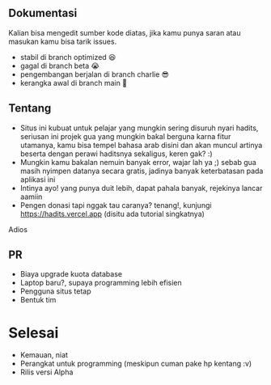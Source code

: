 ## Dokumentasi

Kalian bisa mengedit sumber kode diatas, jika kamu punya saran atau masukan
kamu bisa tarik issues.

- stabil di branch optimized 😆
- gagal di branch beta 😭
- pengembangan berjalan di branch charlie 😎
- kerangka awal di branch main 👣

## Tentang

- Situs ini kubuat untuk pelajar yang mungkin sering disuruh nyari hadits, seriusan ini projek gua yang mungkin bakal berguna karna fitur utamanya, kamu bisa tempel bahasa arab disini dan akan muncul artinya beserta dengan perawi haditsnya sekaligus, keren gak? :) 
- Mungkin kamu bakalan nemuin banyak error, wajar lah ya ;) sebab gua masih nyimpen datanya secara gratis, jadinya banyak keterbatasan pada aplikasi ini
- Intinya ayo! yang punya duit lebih, dapat pahala banyak, rejekinya lancar aamiin
- Pengen donasi tapi nggak tau caranya? tenang!, kunjungi https://hadits.vercel.app (disitu ada tutorial singkatnya)

Adios

## PR

- Biaya upgrade kuota database
- Laptop baru?, supaya programming lebih efisien
- Pengguna situs tetap
- Bentuk tim

# Selesai

- Kemauan, niat
- Perangkat untuk programming (meskipun cuman pake hp kentang :v)
- Rilis versi Alpha
